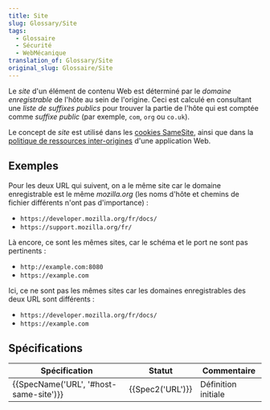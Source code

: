 ```yaml
---
title: Site
slug: Glossary/Site
tags:
  - Glossaire
  - Sécurité
  - WebMécanique
translation_of: Glossary/Site
original_slug: Glossaire/Site
---
```

Le _site_ d'un élément de contenu Web est déterminé par le _domaine enregistrable_ de l'hôte au sein de l'origine. Ceci est calculé en consultant une _liste de suffixes publics_ pour trouver la partie de l'hôte qui est comptée comme _suffixe public_ (par exemple, `com`, `org` ou `co.uk`).

Le concept de _site_ est utilisé dans les [cookies SameSite](/fr/docs/Web/HTTP/Headers/Set-Cookie#Directives), ainsi que dans la [politique de ressources inter-origines](</fr/docs/Web/HTTP/Cross-Origin_Resource_Policy_(CORP)>) d'une application Web.

## Exemples

Pour les deux URL qui suivent, on a le même site car le domaine enregistrable est le même _mozilla.org_ (les noms d'hôte et chemins de fichier différents n'ont pas d'importance) :

- `https://developer.mozilla.org/fr/docs/`
- `https://support.mozilla.org/fr/`

Là encore, ce sont les mêmes sites, car le schéma et le port ne sont pas pertinents :

- `http://example.com:8080`
- `https://example.com`

Ici, ce ne sont pas les mêmes sites car les domaines enregistrables des deux URL sont différents :

- `https://developer.mozilla.org/fr/docs/`
- `https://example.com`

## Spécifications

| Spécification                                        | Statut               | Commentaire         |
| ---------------------------------------------------- | -------------------- | ------------------- |
| {{SpecName('URL', '#host-same-site')}} | {{Spec2('URL')}} | Définition initiale |
